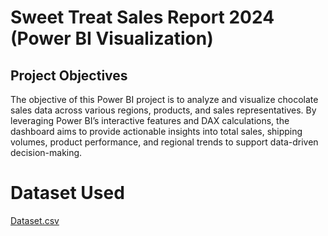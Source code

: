 # Sweet Treat Sales Report 2024 (Power BI Visualization) 
## Project Objectives
The objective of this Power BI project is to analyze and visualize chocolate sales data across various regions, products, and sales representatives. By leveraging Power BI’s interactive features and DAX calculations, the dashboard aims to provide actionable insights into total sales, shipping volumes, product performance, and regional trends to support data-driven decision-making.

# Dataset Used
[Dataset.csv](https://github.com/samuelzeleke27/Sweet-Treat-Sales-Report-2024/blob/main/Sales_Analy.csv)


